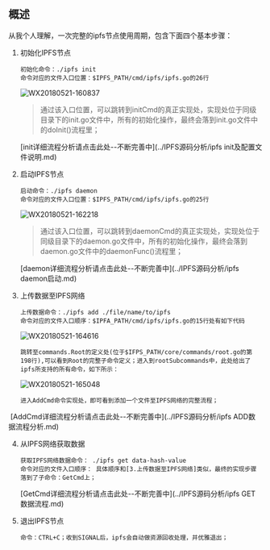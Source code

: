 ## 概述

从我个人理解，一次完整的ipfs节点使用周期，包含下面四个基本步骤：

1. 初始化IPFS节点

   ``` 
   初始化命令：./ipfs init
   命令对应的文件入口位置：$IPFS_PATH/cmd/ipfs/ipfs.go的26行
   ```

   ![WX20180521-160837](/Users/geeker/workspace/ChainBook/IPFS/PIC/WX20180521-160837.png)

   > 通过该入口位置，可以跳转到initCmd的真正实现处，实现处位于同级目录下的init.go文件中，所有的初始化操作，最终会落到init.go文件中的doInit()流程里；

   [init详细流程分析请点击此处--不断完善中](../IPFS源码分析/ipfs init及配置文件说明.md)

   

2. 启动IPFS节点

   ```
   启动命令：./ipfs daemon
   命令对应的文件入口位置：$IPFS_PATH/cmd/ipfs/ipfs.go的25行
   ```

   ![WX20180521-162218](/Users/geeker/workspace/ChainBook/IPFS/PIC/WX20180521-162218.png)

   >通过该入口位置，可以跳转到daemonCmd的真正实现处，实现处位于同级目录下的daemon.go文件中，所有的初始化操作，最终会落到daemon.go文件中的daemonFunc()流程里；

   [daemon详细流程分析请点击此处--不断完善中](../IPFS源码分析/ipfs daemon启动.md)

   

3. 上传数据至IPFS网络

   ```
   上传数据命令：./ipfs add ./file/name/to/ipfs
   命令对应的文件入口顺序：$IPFA_PATH/cmd/ipfs/ipfs.go的15行处有如下代码
   ```

   ![WX20180521-164616](/Users/geeker/workspace/ChainBook/IPFS/PIC/WX20180521-164616.png)

   ```
   跳转至commands.Root的定义处(位于$IFPS_PATH/core/commands/root.go的第198行),可以看到Root的完整子命令定义；进入到rootSubcommands中，此处给出了ipfs所支持的所有命令，如下所示：
   ```

   ![WX20180521-165048](/Users/geeker/workspace/ChainBook/IPFS/PIC/WX20180521-165048.png)

   ```
   进入AddCmd命令实现处，即可看到添加一个文件至IPFS网络的完整流程；
   ```

​	[AddCmd详细流程分析请点击此处--不断完善中](../IPFS源码分析/ipfs ADD数据流程分析.md)



4. 从IPFS网络获取数据

   ```
   获取IPFS网络数据命令： ./ipfs get data-hash-value
   命令对应的文件入口顺序： 具体顺序和[3.上传数据至IPFS网络]类似，最终的实现步骤落到了子命令：GetCmd上；
   ```

   [GetCmd详细流程分析请点击此处--不断完善中](../IPFS源码分析/ipfs GET数据流程.md)



5. 退出IPFS节点

   ```
   命令：CTRL+C；收到SIGNAL后，ipfs会自动做资源回收处理，并优雅退出；
   ```

   